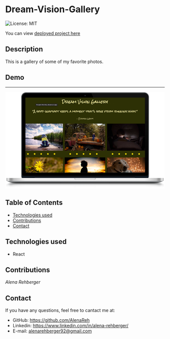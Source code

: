 # Dream-Vision-Gallery

![License: MIT](https://img.shields.io/badge/License-MIT-yellow.svg)

You can view [deployed project here](https://dream-vision-gallery.herokuapp.com/)


## Description 
This is a gallery of some of my favorite photos.

## Demo 

***

![demo_still](public/assets/images/demo.png)

## Table of Contents
* [Technologies used](#technologies-used)
* [Contributions](#Contributions)
* [Contact](#Contact)

## Technologies used

  - React


## Contributions
  *Alena Rehberger*


## Contact
  If you have any questions, feel free to cantact me at: 
  * GitHub: https://github.com/AlenaReh
  * Linkedin: https://www.linkedin.com/in/alena-rehberger/
  * E-mail: alenarehberger92@gmail.com